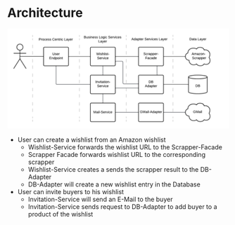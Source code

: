 # Architecture

![architecture](img/architecture.png)

- User can create a wishlist from an Amazon wishlist
	- Wishlist-Service forwards the wishlist URL to the Scrapper-Facade
	- Scrapper Facade forwards wishlist URL to the corresponding scrapper
	- Wishlist-Service creates a sends the scrapper result to the DB-Adapter
	- DB-Adapter will create a new wishlist entry in the Database
- User can invite buyers to his wishlist
	- Invitation-Service will send an E-Mail to the buyer
	- Invitation-Service sends request to DB-Adapter to add buyer to a product of the wishlist
